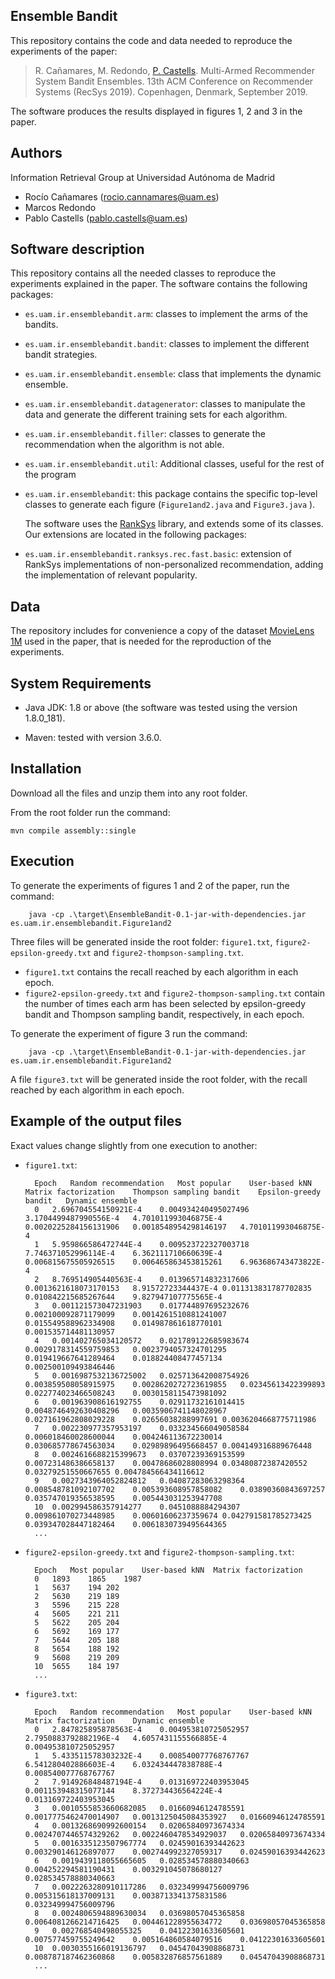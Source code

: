 Ensemble Bandit
------------------------

  This repository contains the code and data needed to reproduce the experiments of the paper: 
  
> R. Cañamares, M. Redondo, [P. Castells](http://ir.ii.uam.es/castells/). Multi-Armed Recommender System Bandit Ensembles. 13th ACM Conference on Recommender Systems (RecSys 2019). Copenhagen, Denmark, September 2019.

The software produces the results displayed in figures 1, 2 and 3 in the paper.

Authors
--------------------
  Information Retrieval Group at Universidad Autónoma de Madrid
- Rocío Cañamares (rocio.cannamares@uam.es)
- Marcos Redondo
- Pablo Castells (pablo.castells@uam.es)
  
Software description
--------------------
  
  This repository contains all the needed classes to reproduce the experiments explained in the paper. The software contains the following packages:
- `es.uam.ir.ensemblebandit.arm`: classes to implement the arms of the bandits.
- `es.uam.ir.ensemblebandit.bandit`: classes to implement the different bandit strategies.
- `es.uam.ir.ensemblebandit.ensemble`: class that implements the dynamic ensemble.
- `es.uam.ir.ensemblebandit.datagenerator`: classes to manipulate the data and generate the different training sets for each algorithm.
- `es.uam.ir.ensemblebandit.filler`: classes to generate the recommendation when the algorithm is not able.
- `es.uam.ir.ensemblebandit.util`: Additional classes, useful for the rest of the program
- `es.uam.ir.ensemblebandit`: this package contains the specific top-level classes to generate each figure (`Figure1and2.java` and `Figure3.java` ).
  
    The software uses the [RankSys](http://ranksys.org/) library, and extends some of its classes. Our extensions are located in the following packages:
- `es.uam.ir.ensemblebandit.ranksys.rec.fast.basic`: extension of RankSys implementations of non-personalized recommendation, adding the implementation of relevant popularity.
  
  
Data
----
  
  The repository includes for convenience a copy of the dataset [MovieLens 1M](https://grouplens.org/datasets/movielens/1m) used in the paper, that is needed for the reproduction of the experiments.

System Requirements
-------------------

- Java JDK:
    1.8 or above (the software was tested using the version 1.8.0_181).

- Maven:
    tested with version 3.6.0.

	
Installation
------------
  
  Download all the files and unzip them into any root folder.
  
  From the root folder run the command: 
  
    mvn compile assembly::single
    
  
Execution
---------
  
  To generate the experiments of figures 1 and 2 of the paper, run the command:
  
  		java -cp .\target\EnsembleBandit-0.1-jar-with-dependencies.jar es.uam.ir.ensemblebandit.Figure1and2
	
  Three files will be generated inside the root folder: `figure1.txt`, `figure2-epsilon-greedy.txt` and `figure2-thompson-sampling.txt`. 
- `figure1.txt` contains the recall reached by each algorithm in each epoch. 
- `figure2-epsilon-greedy.txt` and `figure2-thompson-sampling.txt` contain the number of times each arm has been selected by epsilon-greedy bandit and Thompson sampling bandit, respectively, in each epoch.
	
To generate the experiment of figure 3 run the command:
		
		java -cp .\target\EnsembleBandit-0.1-jar-with-dependencies.jar es.uam.ir.ensemblebandit.Figure1and2
  
  A file `figure3.txt` will be generated inside the root folder, with the recall reached by each algorithm in each epoch. 
  
    
Example of the output files
---------------------------
  
  Exact values change slightly from one execution to another:
  
  
- `figure1.txt`:

		Epoch	Random recommendation	Most popular	User-based kNN	Matrix factorization	Thompson sampling bandit	Epsilon-greedy bandit	Dynamic ensemble
		0	2.696704554150921E-4	0.004934240495027496	3.1704499487990556E-4	4.701011993046875E-4	0.0020225284156131906	0.0018548954298146197	4.701011993046875E-4
		1	5.959866586472744E-4	0.009523722327003718	7.746371052996114E-4	6.362111710660639E-4	0.006815675505926515	0.006465863453815261	6.963686743473822E-4
		2	8.769514905440563E-4	0.013965714832317606	0.0013621618073170153	8.91572723344437E-4	0.011313831787702835	0.010842215685267644	9.827947107775565E-4
		3	0.001121573047231903	0.017744897695232676	0.002100092871179099	0.0014261510881241007	0.015549588962334908	0.014987861618770101	0.001535714481130957
		4	0.001402765034120572	0.021789122685983674	0.0029178314559759853	0.0023794057324701295	0.019419667641289464	0.018824408477457134	0.002500109493846446
		5	0.0016987532136725002	0.025713642008754926	0.003859508058915975	0.0028620272723619855	0.02345613422399893	0.022774023466508243	0.0030158115473981092
		6	0.001963908616192755	0.02911732161014415	0.0048746492630408296	0.0035906741148028967	0.027161962808029228	0.02656038288997691	0.0036204668775711986
		7	0.002230977357953197	0.033234566049058584	0.006018460028600044	0.004246113672230014	0.030685778674563034	0.02989896495668457	0.004149316889676448
		8	0.0024616688215399673	0.03707239369153599	0.007231486386658137	0.00478686028808994	0.03480872387420552	0.03279251550667655	0.004784566434116612
		9	0.0027343964052824812	0.04087283063298364	0.008548781092107702	0.005393608957858082	0.03890360843697257	0.035747019356538595	0.005443031253947708
		10	0.002994586357914277	0.0451088884294307	0.009861070273448985	0.00601606237359674	0.042791581785273425	0.039347028447182464	0.0061830739495644365
		...
	
- `figure2-epsilon-greedy.txt` and `figure2-thompson-sampling.txt`:

		Epoch	Most popular	User-based kNN	Matrix factorization
		0	1893	1865	1987
		1	5637	194	202
		2	5630	219	189
		3	5596	215	228
		4	5605	221	211
		5	5622	205	204
		6	5692	169	177
		7	5644	205	188
		8	5654	188	192
		9	5608	219	209
		10	5655	184	197
		...


- `figure3.txt`:

		Epoch	Random recommendation	Most popular	User-based kNN	Matrix factorization	Dynamic ensemble
		0	2.847825895878563E-4	0.004953810725052957	2.7950883792882196E-4	4.6057431155566885E-4	0.004953810725052957
		1	5.433511578303232E-4	0.008540077768767767	6.541280402886603E-4	6.032434447838788E-4	0.008540077768767767
		2	7.914926848487194E-4	0.013169722403953045	0.001153948315077144	8.372734436564224E-4	0.013169722403953045
		3	0.0010555853660682085	0.01660946124785591	0.0017775462470014907	0.0013125045084353927	0.01660946124785591
		4	0.0013268690992600154	0.02065840973674334	0.0024707446574329262	0.0022460478534929037	0.02065840973674334
		5	0.0016335123507967774	0.02459016393442623	0.003290146126897077	0.002744992327059317	0.02459016393442623
		6	0.0019439118055665605	0.028534578880340663	0.004252294581190431	0.003291045078680127	0.028534578880340663
		7	0.0022263280910117286	0.032349994756009796	0.005315618137009131	0.0038713341375831586	0.032349994756009796
		8	0.0024806594889630034	0.03698057045365858	0.0064081266214716425	0.004461228955634772	0.03698057045365858
		9	0.002768540498055325	0.04122301633605601	0.007577459755249642	0.005164860584079516	0.04122301633605601
		10	0.0030355166019136797	0.04547043908868731	0.008787187462360868	0.005832876857561889	0.04547043908868731
		...
